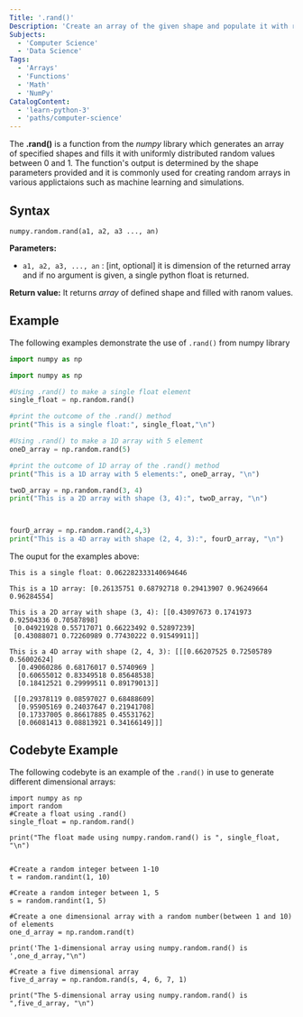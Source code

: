 ```yaml
---
Title: '.rand()'
Description: 'Create an array of the given shape and populate it with random samples from a uniform distribution over [0, 1)'
Subjects:
  - 'Computer Science'
  - 'Data Science'
Tags:
  - 'Arrays'
  - 'Functions'
  - 'Math'
  - 'NumPy'
CatalogContent:
  - 'learn-python-3'
  - 'paths/computer-science'
---
```


The **.rand()** is a function from the *numpy* library which generates an array of specified shapes and fills it with uniformly distributed random values between 0 and 1. The function's output is determined by the shape parameters provided and it is commonly used for creating random arrays in various applictaions such as machine learning and simulations.

## Syntax
```pseudo
numpy.random.rand(a1, a2, a3 ..., an)
```

**Parameters:**
- `a1, a2, a3, ..., an` : [int, optional] it is dimension of the returned array and if no argument is given, a single python float is returned.

**Return value:**
It returns *array* of defined shape and filled with ranom values.

## Example

The following examples demonstrate the use of `.rand()` from numpy library
```py
import numpy as np

import numpy as np

#Using .rand() to make a single float element 
single_float = np.random.rand()

#print the outcome of the .rand() method
print("This is a single float:", single_float,"\n")

#Using .rand() to make a 1D array with 5 element 
oneD_array = np.random.rand(5)

#print the outcome of 1D array of the .rand() method
print("This is a 1D array with 5 elements:", oneD_array, "\n")

twoD_array = np.random.rand(3, 4)
print("This is a 2D array with shape (3, 4):", twoD_array, "\n")



fourD_array = np.random.rand(2,4,3)
print("This is a 4D array with shape (2, 4, 3):", fourD_array, "\n")
```

The ouput for the examples above: 
```shell
This is a single float: 0.062282333140694646

This is a 1D array: [0.26135751 0.68792718 0.29413907 0.96249664 0.96284554]

This is a 2D array with shape (3, 4): [[0.43097673 0.1741973  0.92504336 0.70587898]
 [0.04921928 0.55717071 0.66223492 0.52897239]
 [0.43088071 0.72260989 0.77430222 0.91549911]]

This is a 4D array with shape (2, 4, 3): [[[0.66207525 0.72505789 0.56002624]
  [0.49060286 0.68176017 0.5740969 ]
  [0.60655012 0.83349518 0.85648538]
  [0.18412521 0.29999511 0.89179013]]

 [[0.29378119 0.08597027 0.68488609]
  [0.95905169 0.24037647 0.21941708]
  [0.17337005 0.86617885 0.45531762]
  [0.06081413 0.08813921 0.34166149]]]
```

## Codebyte Example

The following codebyte is an example of the `.rand()` in use to generate different dimensional arrays:

```codebyte/python
import numpy as np
import random
#Create a float using .rand()
single_float = np.random.rand()

print("The float made using numpy.random.rand() is ", single_float, "\n")


#Create a random integer between 1-10
t = random.randint(1, 10)

#Create a random integer between 1, 5
s = random.randint(1, 5)

#Create a one dimensional array with a random number(between 1 and 10) of elements
one_d_array = np.random.rand(t)

print('The 1-dimensional array using numpy.random.rand() is ',one_d_array,"\n")

#Create a five dimensional array
five_d_array = np.random.rand(s, 4, 6, 7, 1)

print("The 5-dimensional array using numpy.random.rand() is ",five_d_array, "\n")
```
